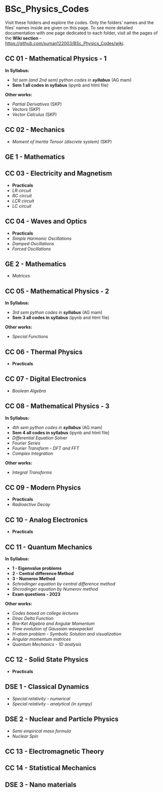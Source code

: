# BSc_Physics_Codes
Visit these folders and explore the codes. Only the folders' names and the files' names inside are given on this page. To see more detailed documentation with one page dedicated to each folder, visit all the pages of the **Wiki section** - https://github.com/suman122003/BSc_Physics_Codes/wiki.

## CC 01 - Mathematical Physics - 1
**In Syllabus:**
* *1st sem (and 2nd sem) python codes in **syllabus*** (AG mam)
* **Sem 1 all codes in syllabus** (ipynb and html file)

**Other works:**
* *Partial Derivatives* (SKP)
* *Vectors* (SKP)
* *Vector Calculus* (SKP)
## CC 02 - Mechanics
* *Moment of Inertia Tensor (discrete system)* (SKP)
## GE 1 - Mathematics

## CC 03 - Electricity and Magnetism
* **Practicals**
* *LR circuit*
* *RC circuit*
* *LCR circuit*
* *LC circuit*
## CC 04 - Waves and Optics
* **Practicals**
* *Simple Harmonic Oscillations*
* *Damped Oscillations*
* *Forced Oscillations*
## GE 2 - Mathematics
* *Matrices*
## CC 05 - Mathematical Physics - 2
**In Syllabus:**
* *3rd sem python codes in **syllabus*** (AG mam)
* **Sem 3 all codes in syllabus** (ipynb and html file)

**Other works:**
* *Special Functions*
## CC 06 - Thermal Physics
* **Practicals**
## CC 07 - Digital Electronics
* *Boolean Algebra*
## CC 08 - Mathematical Physics - 3
**In Syllabus:**
* *4th sem python codes in **syllabus*** (AG mam)
* **Sem 4 all codes in syllabus** (ipynb and html file)
* *Differential Equation Solver*
* *Fourier Series*
* *Fourier Transform - DFT and FFT*
* *Complex Integration*

**Other works:**
* *Integral Transforms*
## CC 09 - Modern Physics
* **Practicals**
* *Radioactive Decay*
## CC 10 - Analog Electronics
* **Practicals**
## CC 11 - Quantum Mechanics
**In Syllabus:**
* **1 - Eigenvalue problems**
* **2 - Central difference Method**
* **3 - Numerov Method**
* *Schrodinger equation by central difference method*
* *Shcrodinger equation by Numerov method*
* **Exam questions - 2023**

**Other works:**
* *Codes based on college lectures*
* *Dirac Delta Function*
* *Bra-Ket Algebra and Angular Momentum*
* *Time evolution of Gaussian wavepacket*
* *H-atom problem - Symbolic Solution and visualization*
* *Angular momentum matrices*
* *Quantum Mechanics - 1D analysis*
## CC 12 - Solid State Physics
* **Practicals**
## DSE 1 - Classical Dynamics
* *Special relativity - numerical*
* *Special relativity - analytical (in sympy)*
## DSE 2 - Nuclear and Particle Physics
* *Semi empirical mass formula*
* *Nuclear Spin*
## CC 13 - Electromagnetic Theory

## CC 14 - Statistical Mechanics

## DSE 3 - Nano materials

